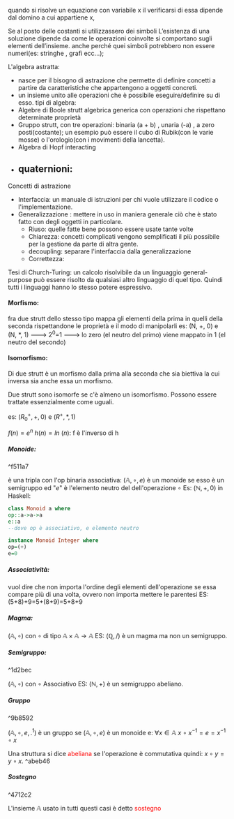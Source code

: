 quando si risolve un equazione con variabile x il verificarsi di essa dipende dal domino a cui appartiene x, 

Se al posto delle costanti si utilizzassero dei simboli L’esistenza di una soluzione dipende da come le operazioni coinvolte si comportano sugli elementi dell’insieme.
anche perché quei simboli potrebbero non essere numeri(es: stringhe , grafi ecc...);

L'algebra astratta:
- nasce per il bisogno di astrazione che permette di definire concetti a partire da caratteristiche che appartengono a oggetti concreti.
- un insieme unito alle operazioni che è possibile eseguire/definire su di esso.
tipi di algebra:
- Algebre di Boole
	strutt algebrica generica con operazioni che rispettano determinate proprietà
-  Gruppo
	strutt, con tre operazioni: binaria (a + b) , unaria (-a) , a zero posti(costante);
	un esempio può essere il cubo di Rubik(con le varie mosse) o l'orologio(con i movimenti della lancetta).
- Algebra di Hopf interacting
- quaternioni:
	- 

Concetti di astrazione 
- Interfaccia: un manuale di istruzioni per chi vuole utilizzare il codice o l'implementazione. 
- Generalizzazione : mettere in uso in maniera generale ciò che è stato fatto con degli oggetti in particolare.
	- Riuso: quelle fatte bene possono essere usate tante volte
	- Chiarezza: concetti complicati vengono semplificati il più possibile per la gestione da parte di altra gente.
	- decoupling: separare l'interfaccia dalla generalizzazione 
	- Correttezza: 

Tesi di Church-Turing:
un calcolo risolvibile da un linguaggio general-purpose può essere risolto da qualsiasi altro linguaggio di quel tipo. Quindi tutti i linguaggi hanno lo stesso potere espressivo.

#### Morfismo:

fra due strutt dello stesso tipo mappa gli elementi della prima in quelli della seconda rispettandone le proprietà e il modo di manipolarli es:
(N, +, 0) e (N, $*$, 1) ---> $2^0$=1 ---> lo zero (el neutro del primo) viene mappato in 1 (el neutro del secondo)


#### Isomorfismo:
Di due strutt è un morfismo dalla prima alla seconda che sia biettiva la cui inversa sia anche essa un morfismo. 

Due strutt sono isomorfe se c'è almeno un isomorfismo. Possono essere trattate essenzialmente come uguali.

es: ($R^{+}_{0},+,0$) e $(R^{+},*,1)$ 

$f(n)=e^n$  $h(n)=ln \ (n)$: f è l'inverso di h 


##### Monoide:

^f511a7

è una tripla con l'op binaria associativa:
$(\mathbb{A} , \circ , e)$  è un monoide se esso è un semigruppo ed "$e$" è l'elemento neutro del dell'operazione $\circ$ 
Es: $(\mathbb{N}, +, 0)$ 
in Haskell: 
```Haskell
class Monoid a where
op::a->a->a
e::a
--dove op è associativo, e elemento neutro 

instance Monoid Integer where 
op=(+)
e=0
```

##### Associatività: 
vuol dire che non importa l'ordine degli elementi dell'operazione se essa compare più di una volta, ovvero non importa mettere le parentesi
	ES:
		(5+8)+9=5+(8+9)=5+8+9

##### Magma:
$(\mathbb{A} , \circ)$ con $\circ$ di tipo $\mathbb{A} \times \mathbb{A} \rightarrow \mathbb{A}$
ES: $(\mathbb{Q}, /)$ è un magma ma non un semigruppo.

##### Semigruppo:

^1d2bec

$(\mathbb{A} , \circ)$ con $\circ$ Associativo 
	ES: $(\mathbb{N} , +)$ è un semigruppo abeliano.

##### Gruppo 

^9b8592

$(\mathbb{A} , \circ , e, .^1)$ è un gruppo se $(\mathbb{A}, \circ, e)$ è un monoide e:
$\forall x \in \mathbb{A}$     $x\  \circ \ x^{-1}= e = x^{-1} \circ x$

Una struttura si dice <font color="red">abeliana</font> se l'operazione è commutativa quindi: $x \circ y = y \circ x.$ ^abeb46

##### Sostegno 

^4712c2

L'insieme $\mathbb{A}$ usato in tutti questi casi è detto <font color="red">sostegno</font>


